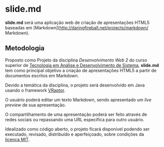 slide.md
========

**slide.md** será uma aplicação web de criação de apresentações HTML5 baseadas
em [Markdown](http://daringfireball.net/projects/markdown/ Markdown).

Metodologia
-----------

Proposto como Projeto da disciplina *Desenvolvimento Web 2* do curso superior de
[Tecnologia em Análise e Desenvolvimento de
Sistema](http://www.ifspsaocarlos.edu.br/portal/index.php/ads 'IFSP - Tecnologia
em Análise e Desenvolvimento de Sistema'), **slide.md** tem como principal
objetivo a criação de apresentações HTML5 a partir de documentos escritos em
Markdown.

Devido a temática da disciplina, o projeto será desenvolvido em Java usando o
framework [VRaptor](http://vraptor.caelum.com.br/pt/ 'VRaptor').

O usuário poderá editar um texto Markdown, sendo apresentado um *live preview*
de sua apresentação.

O compartilhamento de uma apresentação poderá ser feito através de redes sociais
ou repassando uma URL específica para outro usuário.

Idealizado como código aberto, o projeto ficará disponível podendo ser
executado, revisado, distribuído e aperfeiçoado, sobre condições da [licença
MIT](LICENSE 'licença MIT').
